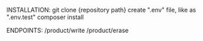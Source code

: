 INSTALLATION:
git clone {repository path}
create ".env" file, like as ".env.test"
composer install

ENDPOINTS:
/product/write
/product/erase
